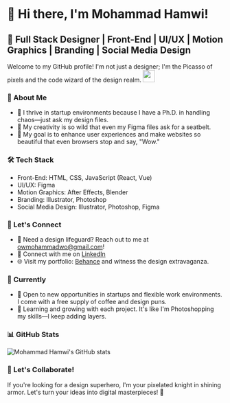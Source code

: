 # 👋 Hi there, I'm Mohammad Hamwi!

## 🚀 Full Stack Designer | Front-End | UI/UX | Motion Graphics | Branding | Social Media Design

Welcome to my GitHub profile! I'm not just a designer; I'm the Picasso of pixels and the code wizard of the design realm.
<img src="https://media.giphy.com/media/hPsERiAEJFYQSs9zS0/giphy.gif" width="28">

### 💼 About Me

- 🔭 I thrive in startup environments because I have a Ph.D. in handling chaos—just ask my design files.
- 🌟 My creativity is so wild that even my Figma files ask for a seatbelt.
- 🚀 My goal is to enhance user experiences and make websites so beautiful that even browsers stop and say, "Wow."

### 🛠️ Tech Stack

- Front-End: HTML, CSS, JavaScript (React, Vue)
- UI/UX: Figma
- Motion Graphics: After Effects, Blender
- Branding: Illustrator, Photoshop
- Social Media Design: Illustrator, Photoshop, Figma

### 🌈 Let's Connect

- 📧 Need a design lifeguard? Reach out to me at owmohammadwo@gmail.com!
- 🔗 Connect with me on [LinkedIn](https://www.linkedin.com/in/mohammad-hamwi/)
- 🌐 Visit my portfolio: [Behance](https://behance.net/hamwisign) and witness the design extravaganza.

### 🚀 Currently

- 💼 Open to new opportunities in startups and flexible work environments. I come with a free supply of coffee and design puns.
- 🌱 Learning and growing with each project. It's like I'm Photoshopping my skills—I keep adding layers.

### 📊 GitHub Stats

![Mohammad Hamwi's GitHub stats](https://github-readme-stats.vercel.app/api?username=mhamwi&show_icons=true&hide_border=true)

### 🎨 Let's Collaborate!

If you're looking for a design superhero, I'm your pixelated knight in shining armor. Let's turn your ideas into digital masterpieces! 🚀

